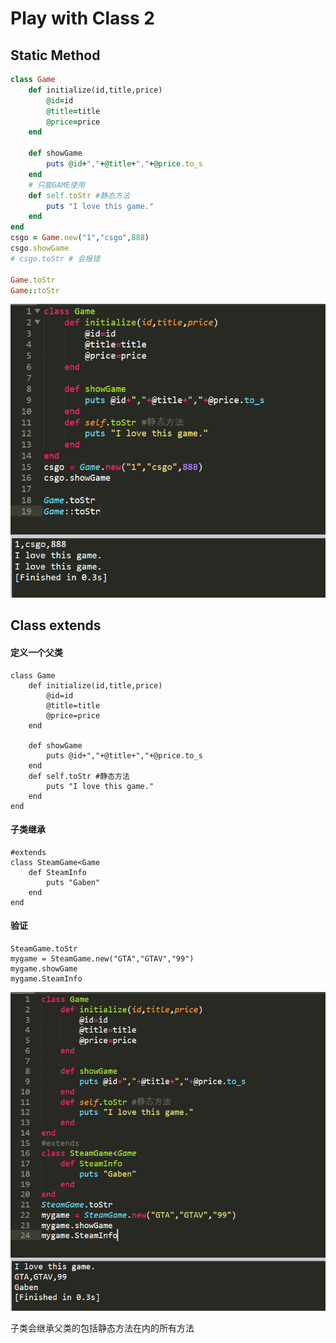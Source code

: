 # Play with Class 2

## Static Method

```ruby
class Game
	def initialize(id,title,price)
		@id=id
		@title=title
		@price=price
	end

	def showGame
		puts @id+","+@title+","+@price.to_s
	end
	# 只能GAME使用
	def self.toStr #静态方法
		puts "I love this game."
	end
end
csgo = Game.new("1","csgo",888)
csgo.showGame
# csgo.toStr # 会报错

Game.toStr
Game::toStr
```

![](../.gitbook/assets/image%20%2880%29.png)

## Class extends

#### 定义一个父类

```text
class Game
	def initialize(id,title,price)
		@id=id
		@title=title
		@price=price
	end

	def showGame
		puts @id+","+@title+","+@price.to_s
	end
	def self.toStr #静态方法
		puts "I love this game."
	end
end
```

#### 子类继承

```text
#extends
class SteamGame<Game
	def SteamInfo
		puts "Gaben"
	end
end
```

#### 验证

```text
SteamGame.toStr
mygame = SteamGame.new("GTA","GTAV","99")
mygame.showGame
mygame.SteamInfo
```

![](../.gitbook/assets/image%20%2871%29.png)

子类会继承父类的包括静态方法在内的所有方法

